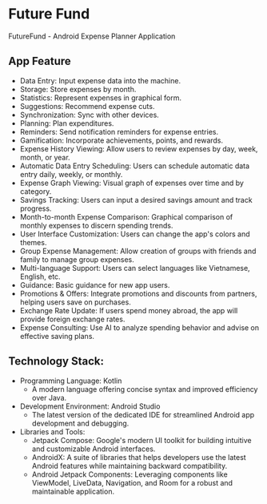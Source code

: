 # Future Fund
FutureFund - Android Expense Planner Application

## App Feature
- Data Entry: Input expense data into the machine.
- Storage: Store expenses by month.
- Statistics: Represent expenses in graphical form.
- Suggestions: Recommend expense cuts.
- Synchronization: Sync with other devices.
- Planning: Plan expenditures.
- Reminders: Send notification reminders for expense entries.
- Gamification: Incorporate achievements, points, and rewards.
- Expense History Viewing: Allow users to review expenses by day, week, month, or year.
- Automatic Data Entry Scheduling: Users can schedule automatic data entry daily, weekly, or monthly.
- Expense Graph Viewing: Visual graph of expenses over time and by category.
- Savings Tracking: Users can input a desired savings amount and track progress.
- Month-to-month Expense Comparison: Graphical comparison of monthly expenses to discern spending trends.
- User Interface Customization: Users can change the app's colors and themes.
- Group Expense Management: Allow creation of groups with friends and family to manage group expenses.
- Multi-language Support: Users can select languages like Vietnamese, English, etc.
- Guidance: Basic guidance for new app users.
- Promotions & Offers: Integrate promotions and discounts from partners, helping users save on purchases.
- Exchange Rate Update: If users spend money abroad, the app will provide foreign exchange rates.
- Expense Consulting: Use AI to analyze spending behavior and advise on effective saving plans.
## Technology Stack:
- Programming Language: Kotlin
  - A modern language offering concise syntax and improved efficiency over Java.
- Development Environment: Android Studio
  - The latest version of the dedicated IDE for streamlined Android app development and debugging.
- Libraries and Tools:
  - Jetpack Compose: Google's modern UI toolkit for building intuitive and customizable Android interfaces.
  - AndroidX: A suite of libraries that helps developers use the latest Android features while maintaining backward compatibility.
  - Android Jetpack Components: Leveraging components like ViewModel, LiveData, Navigation, and Room for a robust and maintainable application.


